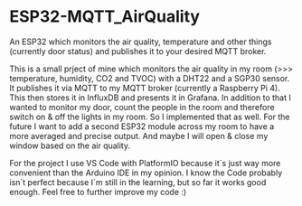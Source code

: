# ESP32-MQTT_AirQuality
An ESP32 which monitors the air quality, temperature and other things (currently door status) and publishes it to your desired MQTT broker.

This is a small prject of mine which monitors the air quality in my room (>>> temperature, humidity, CO2 and TVOC) with a DHT22 and a SGP30 sensor. It publishes it via MQTT to my MQTT broker (currently a Raspberry Pi 4). This then stores it in InfluxDB and presents it in Grafana.
In addition to that I wanted to monitor my door, count the people in the room and therefore switch on & off the lights in my room. So I implemented that as well. For the future I want to add a second ESP32 module across my room to have a more averaged and precise output. And maybe I will open & close my window based on the air quality.

For the project I use VS Code with PlatformIO because it´s just way more convenient than the Arduino IDE in my opinion.
I know the Code probably isn´t perfect because I´m still in the learning, but so far it works good enough.
Feel free to further improve my code :)
